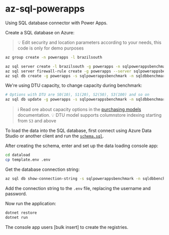 # az-sql-powerapps

Using SQL database connector with Power Apps.

Create a SQL database on Azure:

> 💡 Edit security and location parameters according to your needs, this code is only for demo purposes

```sh
az group create -n powerapps -l brazilsouth

az sql server create -l brazilsouth -g powerapps -n sqlpowerappsbenchmark -u powerapps -p "<STRONGPASSWORD>"
az sql server firewall-rule create -g powerapps --server sqlpowerappsbenchmark -n AllowYourIp --start-ip-address "0.0.0.0" --end-ip-address "255.255.255.255"
az sql db create -g powerapps -s sqlpowerappsbenchmark -n sqldbbenchmark --service-objective S0 --bsr Local
```

We're using DTU capacity, to change capacity during benchmark:

```sh
# Options with DTU are S0(10), S1(20), S2(50), S3(100) and so on
az sql db update -g powerapps -s sqlpowerappsbenchmark -n sqldbbenchmark --service-objective S5
```

> ℹ️ Read ore about capacity options in the [purchasing models][1] documentation.
> 💡 DTU model supports columnstore indexing starting from `S3` and above

To load the data into the SQL database, first connect using Azure Data Studio or another client and run the [`schema.sql`](/schema.sql).

After creating the schema, enter and set up the data loading console app:

```sh
cd dataload
cp template.env .env
```

Get the database connection string:

```sh
az sql db show-connection-string -s sqlpowerappsbenchmark -n sqldbbenchmark -c ado.net
```

Add the connection string to the `.env` file, replacing the username and password.

Now run the application:

```sh
dotnet restore
dotnet run
```

The console app users [bulk insert] to create the registries.

[1]: https://learn.microsoft.com/en-us/azure/azure-sql/database/purchasing-models?view=azuresql
[2]: https://stackoverflow.com/a/24877312/3231778
